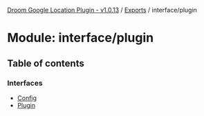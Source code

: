 [Droom Google Location Plugin - v1.0.13](../README.md) / [Exports](../modules.md) / interface/plugin

# Module: interface/plugin

## Table of contents

### Interfaces

- [Config](../interfaces/interface_plugin.Config.md)
- [Plugin](../interfaces/interface_plugin.Plugin.md)
